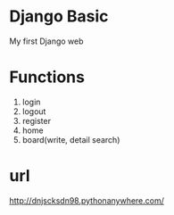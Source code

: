 # Django Basic
My first Django web

# Functions
1. login
3. logout
2. register
3. home
4. board(write, detail search)

# url
http://dnjscksdn98.pythonanywhere.com/
